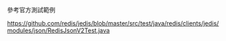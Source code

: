參考官方測試範例

https://github.com/redis/jedis/blob/master/src/test/java/redis/clients/jedis/modules/json/RedisJsonV2Test.java